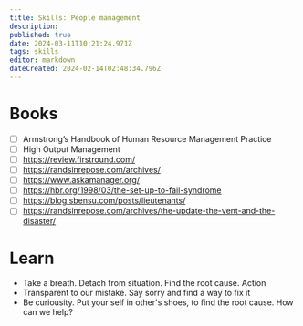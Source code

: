 ```yaml
---
title: Skills: People management
description: 
published: true
date: 2024-03-11T10:21:24.971Z
tags: skills
editor: markdown
dateCreated: 2024-02-14T02:48:34.796Z
---
```


# Books
- [ ] Armstrong’s Handbook of Human Resource Management Practice
- [ ] High Output Management
- [ ] https://review.firstround.com/
- [ ] https://randsinrepose.com/archives/
- [ ] https://www.askamanager.org/
- [ ] https://hbr.org/1998/03/the-set-up-to-fail-syndrome
- [ ] https://blog.sbensu.com/posts/lieutenants/
- [ ] https://randsinrepose.com/archives/the-update-the-vent-and-the-disaster/

# Learn

- Take a breath. Detach from situation. Find the root cause. Action
- Transparent to our mistake. Say sorry and find a way to fix it
- Be curiousity. Put your self in other's shoes, to find the root cause. How can we help?